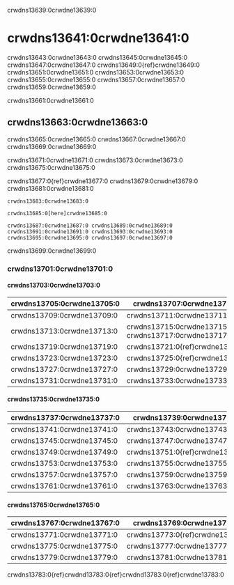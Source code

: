 crwdns13639:0crwdne13639:0
# crwdns13641:0crwdne13641:0

crwdns13643:0crwdne13643:0 crwdns13645:0crwdne13645:0 crwdns13647:0crwdne13647:0 crwdns13649:0{ref}crwdne13649:0 crwdns13651:0crwdne13651:0 crwdns13653:0crwdne13653:0 crwdns13655:0crwdne13655:0 crwdns13657:0crwdne13657:0 crwdns13659:0crwdne13659:0

crwdns13661:0crwdne13661:0
## crwdns13663:0crwdne13663:0

crwdns13665:0crwdne13665:0 crwdns13667:0crwdne13667:0 crwdns13669:0crwdne13669:0

crwdns13671:0crwdne13671:0 crwdns13673:0crwdne13673:0 crwdns13675:0crwdne13675:0

crwdns13677:0{ref}crwdne13677:0 crwdns13679:0crwdne13679:0 crwdns13681:0crwdne13681:0

```{important} Please note that these requirements are not exhaustive or definitive, and neither are their classifications rigid.
crwdns13683:0crwdne13683:0

crwdns13685:0[here]crwdne13685:0

```

```{figure} ../figures/theturingway-consistency.jpg
crwdns13687:0crwdne13687:0 crwdns13689:0crwdne13689:0
crwdns13691:0crwdne13691:0 crwdns13693:0crwdne13693:0 crwdns13695:0crwdne13695:0 crwdns13697:0crwdne13697:0
```

crwdns13699:0crwdne13699:0
### crwdns13701:0crwdne13701:0

#### crwdns13703:0crwdne13703:0

| crwdns13705:0crwdne13705:0 | crwdns13707:0crwdne13707:0                            |
| -------------------------- | ----------------------------------------------------- |
| crwdns13709:0crwdne13709:0 | crwdns13711:0crwdne13711:0                            |
| crwdns13713:0crwdne13713:0 | crwdns13715:0crwdne13715:0 crwdns13717:0crwdne13717:0 |
| crwdns13719:0crwdne13719:0 | crwdns13721:0{ref}crwdne13721:0                       |
| crwdns13723:0crwdne13723:0 | crwdns13725:0{ref}crwdne13725:0                       |
| crwdns13727:0crwdne13727:0 | crwdns13729:0crwdne13729:0                            |
| crwdns13731:0crwdne13731:0 | crwdns13733:0crwdne13733:0                            |


#### crwdns13735:0crwdne13735:0

| crwdns13737:0crwdne13737:0 | crwdns13739:0crwdne13739:0      |
| -------------------------- | ------------------------------- |
| crwdns13741:0crwdne13741:0 | crwdns13743:0crwdne13743:0      |
| crwdns13745:0crwdne13745:0 | crwdns13747:0crwdne13747:0      |
| crwdns13749:0crwdne13749:0 | crwdns13751:0{ref}crwdne13751:0 |
| crwdns13753:0crwdne13753:0 | crwdns13755:0crwdne13755:0      |
| crwdns13757:0crwdne13757:0 | crwdns13759:0crwdne13759:0      |
| crwdns13761:0crwdne13761:0 | crwdns13763:0crwdne13763:0      |


#### crwdns13765:0crwdne13765:0

| crwdns13767:0crwdne13767:0 | crwdns13769:0crwdne13769:0      |
| -------------------------- | ------------------------------- |
| crwdns13771:0crwdne13771:0 | crwdns13773:0{ref}crwdne13773:0 |
| crwdns13775:0crwdne13775:0 | crwdns13777:0crwdne13777:0      |
| crwdns13779:0crwdne13779:0 | crwdns13781:0crwdne13781:0      |

crwdns13783:0{ref}crwdnd13783:0{ref}crwdnd13783:0{ref}crwdne13783:0
